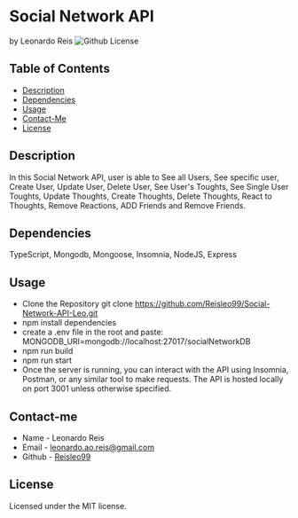 # Social Network API
by Leonardo Reis
![Github License](https://img.shields.io/badge/license-MIT-blue.svg)
## Table of Contents
* [Description](#description)
* [Dependencies](#dependencies)
* [Usage](#usage)
* [Contact-Me](#contact-me)
* [License](#license)

## Description
In this Social Network API, user is able to See all Users, See specific user, Create User, Update User, Delete User, See User's Toughts, See Single User Toughts, Update Thoughts, Create Thoughts, Delete Thoughts, React to Thoughts, Remove Reactions, ADD Friends and Remove Friends.
## Dependencies
TypeScript, Mongodb, Mongoose, Insomnia, NodeJS, Express
## Usage
* Clone the Repository 
git clone https://github.com/Reisleo99/Social-Network-API-Leo.git
* npm install dependencies
* create a .env file in the root and paste: MONGODB_URI=mongodb://localhost:27017/socialNetworkDB
* npm run build
* npm run start
* Once the server is running, you can interact with the API using Insomnia, Postman, or any similar tool to make requests. The API is hosted locally on port 3001 unless otherwise specified.
## Contact-me
* Name - Leonardo Reis
* Email - leonardo.ao.reis@gmail.com
* Github - [Reisleo99](https://github.com/Reisleo99)
## License

Licensed under the MIT license.
